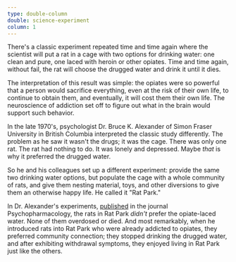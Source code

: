```yaml
---
type: double-column
double: science-experiment
column: 1
---
```


There's a classic experiment repeated time and time again where the scientist will put a rat in a cage with two options for drinking water: one clean and pure, one laced with heroin or other opiates. Time and time again, without fail, the rat will choose the drugged water and drink it until it dies.

The interpretation of this result was simple: the opiates were so powerful that a person would sacrifice everything, even at the risk of their own life, to continue to obtain them, and eventually, it will cost them their own life. The neuroscience of addiction set off to figure out what in the brain would support such behavior.

In the late 1970's, psychologist Dr. Bruce K. Alexander of Simon Fraser University in British Columbia interpreted the classic study differently. The problem as he saw it wasn't the drugs; it was the cage. There was only one rat. The rat had nothing to do. It was lonely and depressed. Maybe *that* is why it preferred the drugged water.

So he and his colleagues set up a different experiment: provide the same two drinking water options, but populate the cage with a whole community of rats, and give them nesting material, toys, and other diversions to give them an otherwise happy life. He called it "Rat Park."

In Dr. Alexander's experiments, [published](https://www.ncbi.nlm.nih.gov/pubmed/98787) in the journal Psychopharmacology, the rats in Rat Park *didn't* prefer the opiate-laced water. None of them overdosed or died. And most remarkably, when he introduced rats into Rat Park who were already addicted to opiates, they preferred community connection; they stopped drinking the drugged water, and after exhibiting withdrawal symptoms, they enjoyed living in Rat Park just like the others.
